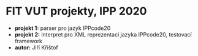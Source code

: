 # FIT VUT projekty, IPP 2020 
- **projekt 1:** parser pro jazyk IPPcode20
- **projekt 2:** interpret pro XML reprezentaci jazyka IPPcode20, testovací framework
- **autor:** Jiří Křištof
